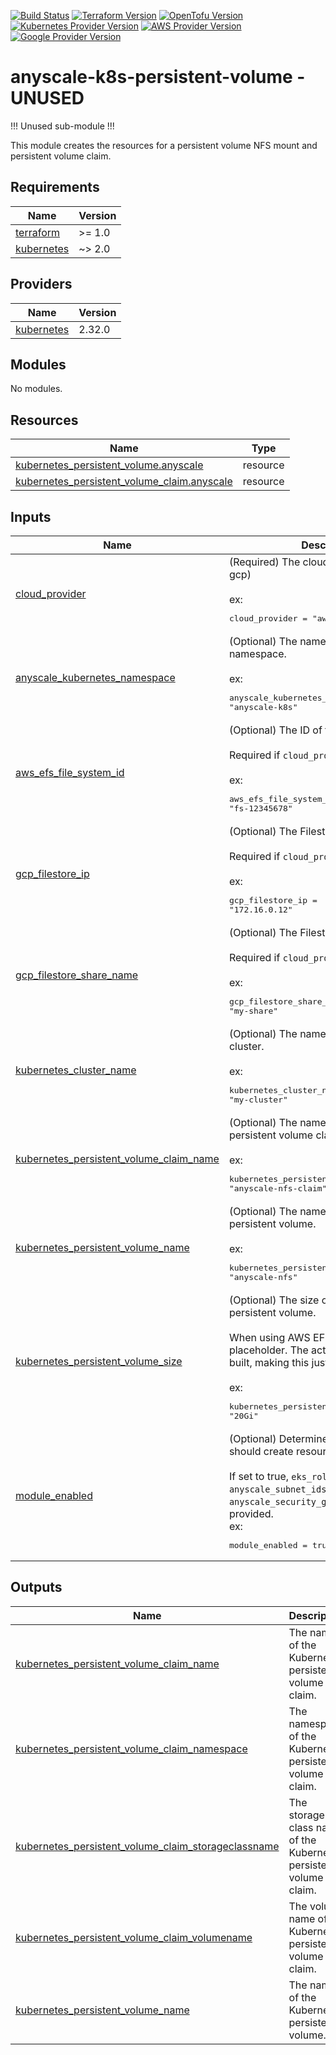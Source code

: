 [![Build Status][badge-build]][build-status]
[![Terraform Version][badge-terraform]](https://github.com/hashicorp/terraform/releases)
[![OpenTofu Version][badge-opentofu]](https://github.com/opentofu/opentofu/releases)
[![Kubernetes Provider Version][badge-tf-kubernetes]](https://github.com/terraform-providers/terraform-provider-kubernetes/releases)
[![AWS Provider Version][badge-tf-aws]](https://github.com/terraform-providers/terraform-provider-aws/releases)
[![Google Provider Version][badge-tf-google]](https://github.com/terraform-providers/terraform-provider-google/releases)

# anyscale-k8s-persistent-volume - UNUSED

!!! Unused sub-module !!!

This module creates the resources for a persistent volume NFS mount and persistent volume claim.


<!-- BEGINNING OF PRE-COMMIT-TERRAFORM DOCS HOOK -->
## Requirements

| Name | Version |
|------|---------|
| <a name="requirement_terraform"></a> [terraform](#requirement\_terraform) | >= 1.0 |
| <a name="requirement_kubernetes"></a> [kubernetes](#requirement\_kubernetes) | ~> 2.0 |

## Providers

| Name | Version |
|------|---------|
| <a name="provider_kubernetes"></a> [kubernetes](#provider\_kubernetes) | 2.32.0 |

## Modules

No modules.

## Resources

| Name | Type |
|------|------|
| [kubernetes_persistent_volume.anyscale](https://registry.terraform.io/providers/hashicorp/kubernetes/latest/docs/resources/persistent_volume) | resource |
| [kubernetes_persistent_volume_claim.anyscale](https://registry.terraform.io/providers/hashicorp/kubernetes/latest/docs/resources/persistent_volume_claim) | resource |

## Inputs

| Name | Description | Type | Default | Required |
|------|-------------|------|---------|:--------:|
| <a name="input_cloud_provider"></a> [cloud\_provider](#input\_cloud\_provider) | (Required) The cloud provider (aws or gcp)<br><br>ex:<pre>cloud_provider = "aws"</pre> | `string` | n/a | yes |
| <a name="input_anyscale_kubernetes_namespace"></a> [anyscale\_kubernetes\_namespace](#input\_anyscale\_kubernetes\_namespace) | (Optional) The name of the Kubernetes namespace.<br><br>ex:<pre>anyscale_kubernetes_namespace = "anyscale-k8s"</pre> | `string` | `"anyscale-k8s"` | no |
| <a name="input_aws_efs_file_system_id"></a> [aws\_efs\_file\_system\_id](#input\_aws\_efs\_file\_system\_id) | (Optional) The ID of the EFS file system.<br><br>Required if `cloud_provider` is `aws`.<br><br>ex:<pre>aws_efs_file_system_id = "fs-12345678"</pre> | `string` | `null` | no |
| <a name="input_gcp_filestore_ip"></a> [gcp\_filestore\_ip](#input\_gcp\_filestore\_ip) | (Optional) The Filestore IP address.<br><br>Required if `cloud_provider` is `gcp`.<br><br>ex:<pre>gcp_filestore_ip = "172.16.0.12"</pre> | `string` | `null` | no |
| <a name="input_gcp_filestore_share_name"></a> [gcp\_filestore\_share\_name](#input\_gcp\_filestore\_share\_name) | (Optional) The Filestore share name.<br><br>Required if `cloud_provider` is `gcp`.<br><br>ex:<pre>gcp_filestore_share_name = "my-share"</pre> | `string` | `null` | no |
| <a name="input_kubernetes_cluster_name"></a> [kubernetes\_cluster\_name](#input\_kubernetes\_cluster\_name) | (Optional) The name of the Kubernetes cluster.<br><br>ex:<pre>kubernetes_cluster_name = "my-cluster"</pre> | `string` | `null` | no |
| <a name="input_kubernetes_persistent_volume_claim_name"></a> [kubernetes\_persistent\_volume\_claim\_name](#input\_kubernetes\_persistent\_volume\_claim\_name) | (Optional) The name of the Kubernetes persistent volume claim.<br><br>ex:<pre>kubernetes_persistent_volume_claim_name = "anyscale-nfs-claim"</pre> | `string` | `"anyscale-nfs-claim"` | no |
| <a name="input_kubernetes_persistent_volume_name"></a> [kubernetes\_persistent\_volume\_name](#input\_kubernetes\_persistent\_volume\_name) | (Optional) The name of the Kubernetes persistent volume.<br><br>ex:<pre>kubernetes_persistent_volume_name = "anyscale-nfs"</pre> | `string` | `"anyscale-nfs"` | no |
| <a name="input_kubernetes_persistent_volume_size"></a> [kubernetes\_persistent\_volume\_size](#input\_kubernetes\_persistent\_volume\_size) | (Optional) The size of the Kubernetes persistent volume.<br><br>When using AWS EFS, this is just a placeholder. The actual size is elastically built, making this just a placeholder<br><br>ex:<pre>kubernetes_persistent_volume_size = "20Gi"</pre> | `string` | `"20Gi"` | no |
| <a name="input_module_enabled"></a> [module\_enabled](#input\_module\_enabled) | (Optional) Determines if this module should create resources.<br><br>If set to true, `eks_role_arn`, `anyscale_subnet_ids`, and `anyscale_security_group_id` must be provided.<br>ex:<pre>module_enabled = true</pre> | `bool` | `true` | no |

## Outputs

| Name | Description |
|------|-------------|
| <a name="output_kubernetes_persistent_volume_claim_name"></a> [kubernetes\_persistent\_volume\_claim\_name](#output\_kubernetes\_persistent\_volume\_claim\_name) | The name of the Kubernetes persistent volume claim. |
| <a name="output_kubernetes_persistent_volume_claim_namespace"></a> [kubernetes\_persistent\_volume\_claim\_namespace](#output\_kubernetes\_persistent\_volume\_claim\_namespace) | The namespace of the Kubernetes persistent volume claim. |
| <a name="output_kubernetes_persistent_volume_claim_storageclassname"></a> [kubernetes\_persistent\_volume\_claim\_storageclassname](#output\_kubernetes\_persistent\_volume\_claim\_storageclassname) | The storage class name of the Kubernetes persistent volume claim. |
| <a name="output_kubernetes_persistent_volume_claim_volumename"></a> [kubernetes\_persistent\_volume\_claim\_volumename](#output\_kubernetes\_persistent\_volume\_claim\_volumename) | The volume name of the Kubernetes persistent volume claim. |
| <a name="output_kubernetes_persistent_volume_name"></a> [kubernetes\_persistent\_volume\_name](#output\_kubernetes\_persistent\_volume\_name) | The name of the Kubernetes persistent volume. |
<!-- END OF PRE-COMMIT-TERRAFORM DOCS HOOK -->

<!-- References -->
[Terraform]: https://www.terraform.io
[Issues]: https://github.com/anyscale/sa-sandbox-terraform/issues
[badge-build]: https://github.com/anyscale/sa-sandbox-terraform/workflows/CI/CD%20Pipeline/badge.svg
[badge-terraform]: https://img.shields.io/badge/terraform-1.x%20-623CE4.svg?logo=terraform
[badge-tf-aws]: https://img.shields.io/badge/AWS-5.+-F8991D.svg?logo=terraform
[build-status]: https://github.com/anyscale/sa-sandbox-terraform/actions
[badge-opentofu]: https://img.shields.io/badge/opentofu-1.x%20-623CE4.svg?logo=terraform
[badge-tf-google]: https://img.shields.io/badge/Google-5.+-F8991D.svg?logo=terraform
[badge-tf-kubernetes]: https://img.shields.io/badge/KUBERNETES-2.+-F8991D.svg?logo=terraform
